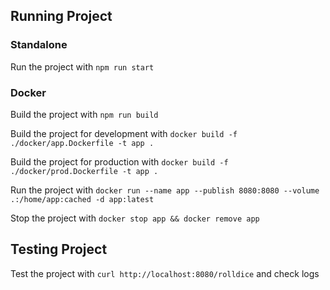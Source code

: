 ## Running Project

### Standalone

Run the project with `npm run start`

### Docker

Build the project with `npm run build`

Build the project for development with `docker build -f ./docker/app.Dockerfile -t app .`

Build the project for production with `docker build -f ./docker/prod.Dockerfile -t app .`

Run the project with `docker run --name app --publish 8080:8080 --volume .:/home/app:cached -d app:latest`

Stop the project with `docker stop app && docker remove app`

## Testing Project

Test the project with `curl http://localhost:8080/rolldice` and check logs
